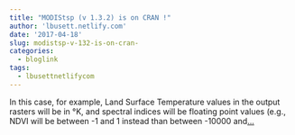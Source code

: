 ```yaml
---
title: "MODIStsp (v 1.3.2) is on CRAN !"
author: 'lbusett.netlify.com'
date: '2017-04-18'
slug: modistsp-v-132-is-on-cran-
categories:
  - bloglink
tags:
  - lbusettnetlifycom
---
```


In this case, for example, Land Surface Temperature values in the output rasters will be in °K, and spectral indices will be floating point values (e.g., NDVI will be between -1 and 1 instead than between -10000 and[... <i class="fas fa-external-link-alt"></i>](https://lbusett.netlify.com/post/modistsp-v-1-3-2-is-on-cran/)


